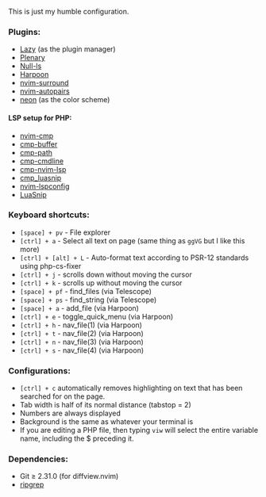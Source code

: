 This is just my humble configuration. 

### Plugins:

* [Lazy](https://github.com/folke/lazy.nvim) (as the plugin manager) 
* [Plenary](https://github.com/nvim-lua/plenary.nvim)
* [Null-ls](https://github.com/jose-elias-alvarez/null-ls.nvim/blob/main/doc/MAIN.md)
* [Harpoon](https://github.com/ThePrimeagen/harpoon)
* [nvim-surround](https://github.com/kylechui/nvim-surround)
* [nvim-autopairs](https://github.com/windwp/nvim-autopairs)
* [neon](https://github.com/rafamadriz/neon) (as the color scheme)

#### LSP setup for PHP:
* [nvim-cmp](https://github.com/nvim-lua/plenary.nvim)
* [cmp-buffer](https://github.com/jose-elias-alvarez/null-ls.nvim/blob/main/doc/MAIN.md)
* [cmp-path](https://github.com/ThePrimeagen/harpoon)
* [cmp-cmdline](https://github.com/kylechui/nvim-surround)
* [cmp-nvim-lsp](https://github.com/L3MON4D3/LuaSnip) 
* [cmp_luasnip](https://github.com/L3MON4D3/LuaSnip) 
* [nvim-lspconfig](https://github.com/neovim/nvim-lspconfig)
* [LuaSnip](https://github.com/L3MON4D3/LuaSnip) 


### Keyboard shortcuts:

* `[space] + pv` - File explorer
* `[ctrl] + a` - Select all text on page (same thing as `ggVG` but I like this more)
* `[ctrl] + [alt] + L` - Auto-format text according to PSR-12 standards using php-cs-fixer
* `[ctrl] + j` - scrolls down without moving the cursor
* `[ctrl] + k` - scrolls up without moving the cursor
* `[space] + pf` - find_files (via Telescope)
* `[space] + ps` - find_string (via Telescope)
* `[space] + a` - add_file (via Harpoon)
* `[ctrl] + e` - toggle_quick_menu (via Harpoon)
* `[ctrl] + h` - nav_file(1) (via Harpoon)
* `[ctrl] + t` - nav_file(2) (via Harpoon)
* `[ctrl] + n` - nav_file(3) (via Harpoon)
* `[ctrl] + s` - nav_file(4) (via Harpoon)

### Configurations:

* `[ctrl] + c` automatically removes highlighting on text that has been searched for on the page.
* Tab width is half of its normal distance (tabstop = 2)
* Numbers are always displayed
* Background is the same as whatever your terminal is
* If you are editing a PHP file, then typing `viw` will select the entire variable name, including the $ preceding it.

### Dependencies:
* Git ≥ 2.31.0 (for diffview.nvim)
* [ripgrep](https://github.com/BurntSushi/ripgrep#installation)
